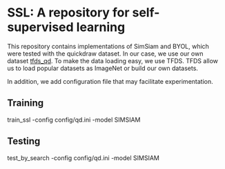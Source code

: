 # SSL:  A repository for self-supervised learning

This repository contains implementations of SimSiam and BYOL, which were tested with the quickdraw dataset. In our case, we use our own dataset [tfds_qd](https://github.com/jmsaavedrar/datasets/tree/main/tfds_qd).
To make the data loading easy, we use TFDS. TFDS allow us to load popular datasets as ImageNet or build our own datasets.

In addition, we add configuration file that may facilitate experimentation.

## Training
train_ssl -config config/qd.ini -model SIMSIAM
  
## Testing
test_by_search -config config/qd.ini -model SIMSIAM




